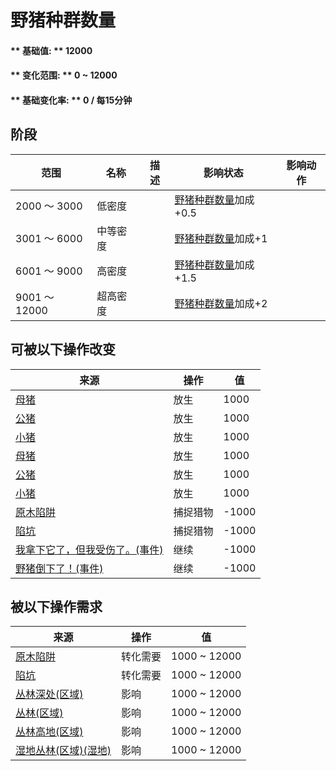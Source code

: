 # 野猪种群数量  
#### ** 基础值: ** 12000   
#### ** 变化范围: ** 0 ~ 12000  
#### ** 基础变化率: ** 0 / 每15分钟  
## 阶段  
范围  |  名称  |  描述  |  影响状态  |  影响动作  
----  |  ----  |  ----  |  ----  |  ----  
2000 ～ 3000  |  低密度  |    |  [野猪种群数量](Pop_Boar.md)加成+0.5  |    
3001 ～ 6000  |  中等密度  |    |  [野猪种群数量](Pop_Boar.md)加成+1  |    
6001 ～ 9000  |  高密度  |    |  [野猪种群数量](Pop_Boar.md)加成+1.5  |    
9001 ～ 12000  |  超高密度  |    |  [野猪种群数量](Pop_Boar.md)加成+2  |    
## 可被以下操作改变  
来源  |  操作  |  值  
----  |  ----  |  ----  
[母猪](BoarEnclosureFemale.md)  |  放生  |  1000  
[公猪](BoarEnclosureMale.md)  |  放生  |  1000  
[小猪](BoarEnclosurePiglet.md)  |  放生  |  1000  
[母猪](BoarTiedFemale.md)  |  放生  |  1000  
[公猪](BoarTiedMale.md)  |  放生  |  1000  
[小猪](BoarTiedPiglet.md)  |  放生  |  1000  
[原木陷阱](LogTrap.md)  |  捕捉猎物  |  -1000  
[陷坑](TrappingPit.md)  |  捕捉猎物  |  -1000  
[我拿下它了，但我受伤了。(事件)](Event_BoarFightMixedSuccess.md)  |  继续  |  -1000  
[野猪倒下了！(事件)](Event_BoarFightSuccess.md)  |  继续  |  -1000  
## 被以下操作需求  
来源  |  操作  |  值  
----  |  ----  |  ----  
[原木陷阱](LogTrap.md)  |  转化需要  |  1000 ~ 12000  
[陷坑](TrappingPit.md)  |  转化需要  |  1000 ~ 12000  
[丛林深处(区域)](DeepJungle.md)  |  影响  |  1000 ~ 12000  
[丛林(区域)](Jungle.md)  |  影响  |  1000 ~ 12000  
[丛林高地(区域)](JungleHighlands.md)  |  影响  |  1000 ~ 12000  
[湿地丛林(区域)(湿地)](Wetlands.md)  |  影响  |  1000 ~ 12000  


<script>document.title="野猪种群数量 - 卡牌生存百科 Card Survival Wiki";</script>